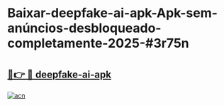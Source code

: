 # Baixar-deepfake-ai-apk-Apk-sem-anúncios-desbloqueado-completamente-2025-#3r75n

# <h2><a href="https://ainizakaria.my?title=deepfake-ai-apk&ref=24M">🔗👉 🔴 deepfake-ai-apk</a></h2>

[![acn](https://github.com/user-attachments/assets/0f9c940e-d8b0-45ae-aac7-cd30a18b3e1c)](https://ainizakaria.my?title=deepfake-ai-apk&ref=24M)

